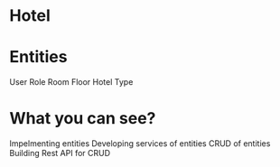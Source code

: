 # Hotel 
# Entities 
  User
  Role
  Room
  Floor
  Hotel
  Type
  
# What you can see?
  Impelmenting entities
  Developing services of entities
  CRUD of entities 
  Building Rest API for CRUD
